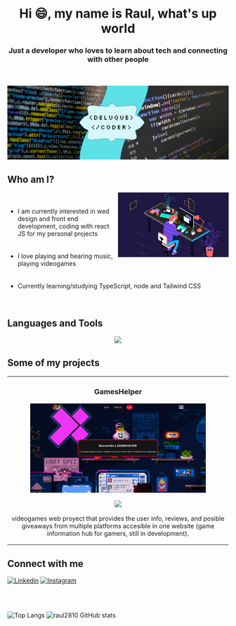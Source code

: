 <h1 align="center">Hi 😄, my name is Raul, what's up world</h1>
<h3 align="center">Just a developer who loves to learn about tech and connecting with other people</h2>
<br></br>
<img src="/IMAGES/Deluque coder.png">

## Who am I?
<img align= "right" src="/IMAGES/animation.gif" width= "50%" />
  <ul>
  <br></br>
  <li>I am currently interested in wed design and front end development, coding with react JS for my personal projects </li>
  <br></br>
  <li>I love playing and hearing music, playing videogames </li>
  <br></br>
  <li>Currently learning/studying TypeScript, node and Tailwind CSS</li>
  <br></br>
</ul>

## Languages and Tools
<p align="center">
  <a href="https://skillicons.dev">
    <img src="https://skillicons.dev/icons?i=git,docker,javascript,react,typescript,nodejs,java" />
  </a>
</p>

## Some of my projects
<table>
  <tr>  
  <td width="50%">
  <h3 align="center">GamesHelper</h3>
  <div align="center">
  <a href="https://raul2810.github.io/proyecto-gamesHelper" target="_blank"><img src="/IMAGES/GamesHelper.png" width="400"></a>
  <p><a href="https://github.com/raul2810/proyecto-gamesHelper" target="_blank"><img src="https://img.shields.io/badge/CÓDIGO-ff9?style=for-the-badge&logo=github&logoColor=black"></a></p>
  <p>videogames web proyect that provides the user info, reviews, and posible giveaways from multiple platforms accesible in one website (game information hub for gamers, still in development).</p>
  </div>                                                                          
  </td>
</table>

 ## Connect with me
<p align="left">
  <a href="https://www.linkedin.com/in/raul-enrrique-de-luque-aaron-4848b0289"><img alt="Linkedin" title="Raul De Luque Linkedin" src="https://img.shields.io/badge/LinkedIn-0077B5?style=for-the-badge&logo=linkedin&logoColor=white"></a>
  <a href="https://www.instagram.com/raule.d.a/"><img alt="Instagram" title="Raul De Luque Instagram" src="https://img.shields.io/badge/Instagram-E4405F?style=for-the-badge&logo=instagram&logoColor=white"></a>
</p>
<br></br>

![Top Langs](https://github-readme-stats.vercel.app/api/top-langs/?username=raul2810&layout=donut&theme=tokyonight)
![raul2810 GitHub stats](https://github-readme-stats.vercel.app/api?username=raul2810&show_icons=true&theme=tokyonight)



<!--
**raul2810/raul2810** is a ✨ _special_ ✨ repository because its `README.md` (this file) appears on your GitHub profile.

Here are some ideas to get you started:

- 🔭 I’m currently working on ...
- 🌱 I’m currently learning ...
- 👯 I’m looking to collaborate on ...
- 🤔 I’m looking for help with ...
- 💬 Ask me about ...
- 📫 How to reach me: ...
- 😄 Pronouns: ...
- ⚡ Fun fact: ...
-->
